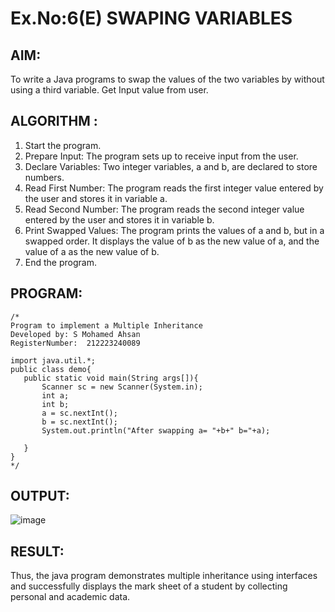 # Ex.No:6(E)  SWAPING VARIABLES 

## AIM:
To write a Java programs to swap the values of the two variables by without using a third variable. Get Input value from user.

## ALGORITHM :

1.	Start the program.
2.	Prepare Input: The program sets up to receive input from the user.
3.	Declare Variables: Two integer variables, a and b, are declared to store numbers.
4.	Read First Number: The program reads the first integer value entered by the user and stores it in variable a.
5.	Read Second Number: The program reads the second integer value entered by the user and stores it in variable b.
6.	Print Swapped Values: The program prints the values of a and b, but in a swapped order. It displays the value of b as the new value of a, and the value of a as the new value of b.
7.	End the program.

## PROGRAM:
 ```
/*
Program to implement a Multiple Inheritance
Developed by: S Mohamed Ahsan
RegisterNumber:  212223240089

import java.util.*;
public class demo{
    public static void main(String args[]){
        Scanner sc = new Scanner(System.in);
        int a;
        int b;
        a = sc.nextInt();
        b = sc.nextInt();
        System.out.println("After swapping a= "+b+" b="+a);
        
    }
}
*/
```

## OUTPUT:
![image](https://github.com/user-attachments/assets/63286339-0642-42d9-8f25-f4bc2147dca2)

## RESULT:
Thus, the java program demonstrates multiple inheritance using interfaces and successfully displays the mark sheet of a student by collecting personal and academic data. 
